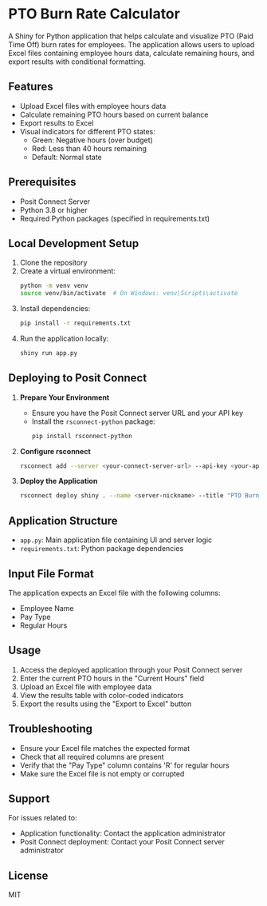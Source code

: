 # PTO Burn Rate Calculator

A Shiny for Python application that helps calculate and visualize PTO (Paid Time Off) burn rates for employees. The application allows users to upload Excel files containing employee hours data, calculate remaining hours, and export results with conditional formatting.

## Features

- Upload Excel files with employee hours data
- Calculate remaining PTO hours based on current balance
- Export results to Excel
- Visual indicators for different PTO states:
  - Green: Negative hours (over budget)
  - Red: Less than 40 hours remaining
  - Default: Normal state

## Prerequisites

- Posit Connect Server
- Python 3.8 or higher
- Required Python packages (specified in requirements.txt)

## Local Development Setup

1. Clone the repository
2. Create a virtual environment:
   ```bash
   python -m venv venv
   source venv/bin/activate  # On Windows: venv\Scripts\activate
   ```
3. Install dependencies:
   ```bash
   pip install -r requirements.txt
   ```
4. Run the application locally:
   ```bash
   shiny run app.py
   ```

## Deploying to Posit Connect

1. **Prepare Your Environment**
   - Ensure you have the Posit Connect server URL and your API key
   - Install the `rsconnect-python` package:
     ```bash
     pip install rsconnect-python
     ```

2. **Configure rsconnect**
   ```bash
   rsconnect add --server <your-connect-server-url> --api-key <your-api-key> --name <server-nickname>
   ```

3. **Deploy the Application**
   ```bash
   rsconnect deploy shiny . --name <server-nickname> --title "PTO Burn Rate Calculator"
   ```

## Application Structure

- `app.py`: Main application file containing UI and server logic
- `requirements.txt`: Python package dependencies

## Input File Format

The application expects an Excel file with the following columns:
- Employee Name
- Pay Type
- Regular Hours

## Usage

1. Access the deployed application through your Posit Connect server
2. Enter the current PTO hours in the "Current Hours" field
3. Upload an Excel file with employee data
4. View the results table with color-coded indicators
5. Export the results using the "Export to Excel" button

## Troubleshooting

- Ensure your Excel file matches the expected format
- Check that all required columns are present
- Verify that the "Pay Type" column contains 'R' for regular hours
- Make sure the Excel file is not empty or corrupted

## Support

For issues related to:
- Application functionality: Contact the application administrator
- Posit Connect deployment: Contact your Posit Connect server administrator

## License

MIT